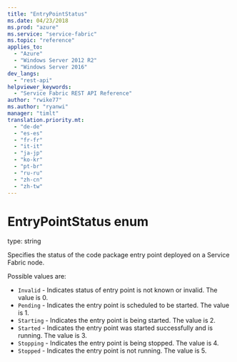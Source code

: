 ```yaml
---
title: "EntryPointStatus"
ms.date: 04/23/2018
ms.prod: "azure"
ms.service: "service-fabric"
ms.topic: "reference"
applies_to: 
  - "Azure"
  - "Windows Server 2012 R2"
  - "Windows Server 2016"
dev_langs: 
  - "rest-api"
helpviewer_keywords: 
  - "Service Fabric REST API Reference"
author: "rwike77"
ms.author: "ryanwi"
manager: "timlt"
translation.priority.mt: 
  - "de-de"
  - "es-es"
  - "fr-fr"
  - "it-it"
  - "ja-jp"
  - "ko-kr"
  - "pt-br"
  - "ru-ru"
  - "zh-cn"
  - "zh-tw"
---
```

# EntryPointStatus enum

type: string

Specifies the status of the code package entry point deployed on a Service Fabric node.

Possible values are: 

  - `Invalid` - Indicates status of entry point is not known or invalid. The value is 0.
  - `Pending` - Indicates the entry point is scheduled to be started. The value is 1.
  - `Starting` - Indicates the entry point is being started. The value is 2.
  - `Started` - Indicates the entry point was started successfully and is running. The value is 3.
  - `Stopping` - Indicates the entry point is being stopped. The value is 4.
  - `Stopped` - Indicates the entry point is not running. The value is 5.


